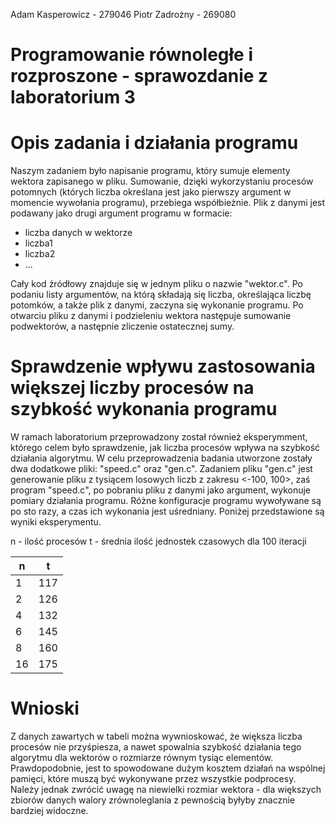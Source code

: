 ﻿Adam Kasperowicz - 279046
Piotr Zadrożny - 269080
# Programowanie równoległe i rozproszone - sprawozdanie z laboratorium 3
# Opis zadania i działania programu
Naszym zadaniem było napisanie programu, który sumuje elementy wektora zapisanego w pliku. Sumowanie, dzięki wykorzystaniu procesów potomnych (których liczba określana jest jako pierwszy argument w momencie wywołania programu), przebiega współbieżnie. Plik z danymi jest podawany jako drugi argument programu w formacie:
 - liczba danych w wektorze
 - liczba1
 - liczba2
 - ...
 
Cały kod źródłowy znajduje się w jednym pliku o nazwie "wektor.c". Po podaniu listy argumentów, na którą składają się  liczba, określająca liczbę potomków, a także plik z danymi, zaczyna się wykonanie programu. Po otwarciu pliku z danymi i podzieleniu wektora następuje sumowanie podwektorów, a następnie zliczenie ostatecznej sumy.

# Sprawdzenie wpływu zastosowania większej liczby procesów na szybkość wykonania programu
W ramach laboratorium przeprowadzony został również eksperymment, którego celem było sprawdzenie, jak liczba procesów wpływa na szybkość działania algorytmu. W celu przeprowadzenia badania utworzone zostały dwa dodatkowe pliki: "speed.c" oraz "gen.c". Zadaniem pliku "gen.c" jest generowanie pliku z tysiącem losowych liczb z zakresu <-100, 100>, zaś program "speed.c", po pobraniu pliku z danymi jako argument, wykonuje pomiary działania programu. Różne konfiguracje programu wywoływane są po sto razy, a czas ich wykonania jest uśredniany.
Poniżej przedstawione są wyniki eksperymentu.

n - ilość procesów
t - średnia ilość jednostek czasowych dla 100 iteracji

| n  | t   |
|----|-----|
| 1  | 117 |
| 2  | 126 |
| 4  | 132 |
| 6  | 145 |
| 8  | 160 |
| 16 | 175 |

# Wnioski
Z danych zawartych w tabeli można wywnioskować, że większa liczba procesów nie przyśpiesza, a nawet spowalnia szybkość działania tego algorytmu dla wektorów o rozmiarze równym tysiąc elementów. Prawdopodobnie, jest to spowodowane dużym kosztem działań na wspólnej pamięci, które muszą być wykonywane przez wszystkie podprocesy.
Należy jednak zwrócić uwagę na niewielki rozmiar wektora - dla większych zbiorów danych walory zrównoleglania z pewnością byłyby znacznie bardziej widoczne.

